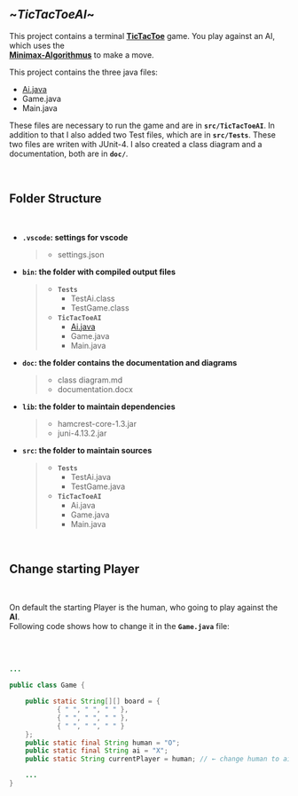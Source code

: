 ## **\~_TicTacToeAI_\~**

This project contains a terminal **[TicTacToe]** game. You play against an 
AI, which uses the <br/>
 **[Minimax-Algorithmus]** to make a move.

This project contains the three java files:
   - [Ai.java]
   - Game.java
   - Main.java

These files are necessary to run the game and are in **`src/TicTacToeAI`**.
In addition to that I also added two Test files, which are in **`src/Tests`**. These two files are writen with JUnit-4. I also created a class diagram and a documentation, both are in **`doc/`**.

<br/>

## **Folder Structure**
<br/>

- **`.vscode`: settings for vscode**
     > - settings.json 
- **`bin`: the folder with compiled output files**
     > - **`Tests`**
     >   - TestAi.class
     >   - TestGame.class  
     > - **`TicTacToeAI`**
     >   - [Ai.java]
     >   - Game.java
     >   - Main.java
- **`doc`: the folder contains the documentation and diagrams**
     > - class diagram.md
     > - documentation.docx
- **`lib`: the folder to maintain dependencies**
     > - hamcrest-core-1.3.jar 
     > - juni-4.13.2.jar
- **`src`: the folder to maintain sources**
     > - **`Tests`**
     >   - TestAi.java
     >   - TestGame.java
     > - **`TicTacToeAI`**
     >   - Ai.java
     >   - Game.java
     >   - Main.java

<br/>

## **Change starting Player**
<br/>

On default the starting Player is the human, who going to play against the **AI**.
<br/>
Following code shows how to change it in the **`Game.java`** file:

<br/>
<br/>


```java
...

public class Game {

    public static String[][] board = {
            { " ", " ", " " },
            { " ", " ", " " },
            { " ", " ", " " }
    };
    public static final String human = "O";
    public static final String ai = "X";
    public static String currentPlayer = human; // ← change human to ai

    ...
}

```


[TicTacToe]:https://de.wikipedia.org/wiki/Tic-Tac-
[Minimax-Algorithmus]:https://de.wikipedia.org/wiki/Minimax-Algorithmus
[Ai.java]: https://github.com/Raboro/TicTacToe-AI/blob/master/src/TicTacToeAI/Ai.java